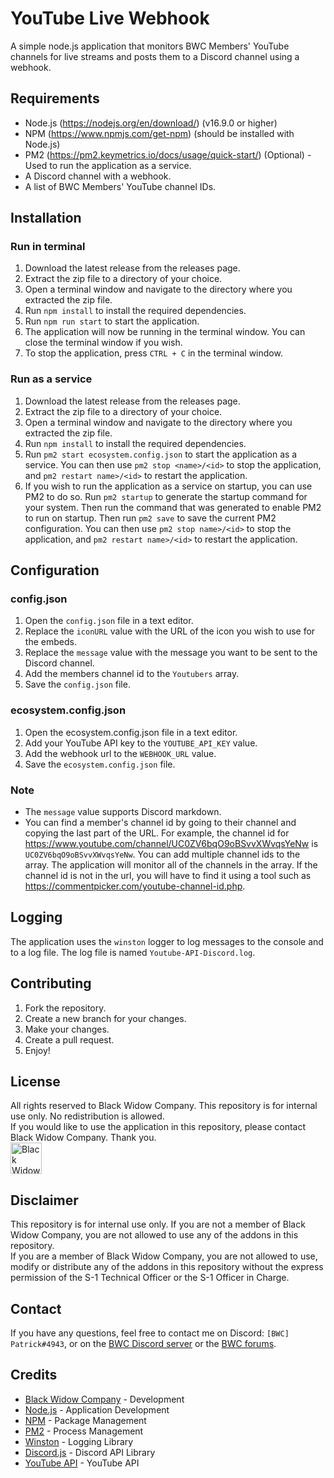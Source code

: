 # YouTube Live Webhook
A simple node.js application that monitors BWC Members' YouTube channels for live streams and posts them to a Discord channel using a webhook.

## Requirements
- Node.js (https://nodejs.org/en/download/) (v16.9.0 or higher)
- NPM (https://www.npmjs.com/get-npm) (should be installed with Node.js)
- PM2 (https://pm2.keymetrics.io/docs/usage/quick-start/) (Optional) - Used to run the application as a service.
- A Discord channel with a webhook.
- A list of BWC Members' YouTube channel IDs.

## Installation
### Run in terminal
1. Download the latest release from the releases page.
2. Extract the zip file to a directory of your choice.
3. Open a terminal window and navigate to the directory where you extracted the zip file.
4. Run `npm install` to install the required dependencies.
5. Run `npm run start` to start the application.
6. The application will now be running in the terminal window. You can close the terminal window if you wish.
7. To stop the application, press `CTRL + C` in the terminal window.

### Run as a service
1. Download the latest release from the releases page.
2. Extract the zip file to a directory of your choice.
3. Open a terminal window and navigate to the directory where you extracted the zip file.
4. Run `npm install` to install the required dependencies.
5. Run `pm2 start ecosystem.config.json` to start the application as a service. You can then use `pm2 stop <name>/<id>` to stop the application, and `pm2 restart name>/<id>` to restart the application.
6. If you wish to run the application as a service on startup, you can use PM2 to do so. Run `pm2 startup` to generate the startup command for your system. Then run the command that was generated to enable PM2 to run on startup. Then run `pm2 save` to save the current PM2 configuration. You can then use `pm2 stop name>/<id>` to stop the application, and `pm2 restart name>/<id>` to restart the application.

## Configuration
### config.json
1. Open the `config.json` file in a text editor.
2. Replace the `iconURL` value with the URL of the icon you wish to use for the embeds.
3. Replace the `message` value with the message you want to be sent to the Discord channel.
4. Add the members channel id to the `Youtubers` array.
5. Save the `config.json` file.

### ecosystem.config.json
1. Open the ecosystem.config.json file in a text editor.
2. Add your YouTube API key to the `YOUTUBE_API_KEY` value.
3. Add the webhook url to the `WEBHOOK_URL` value.
4. Save the `ecosystem.config.json` file.

### Note
- The `message` value supports Discord markdown.
- You can find a member's channel id by going to their channel and copying the last part of the URL. For example, the channel id for https://www.youtube.com/channel/UC0ZV6bqO9oBSvvXWvqsYeNw is `UC0ZV6bqO9oBSvvXWvqsYeNw`. You can add multiple channel ids to the array. The application will monitor all of the channels in the array. If the channel id is not in the url, you will have to find it using a tool such as https://commentpicker.com/youtube-channel-id.php.

## Logging
The application uses the `winston` logger to log messages to the console and to a log file. The log file is named `Youtube-API-Discord.log`.

## Contributing
1. Fork the repository.
2. Create a new branch for your changes.
3. Make your changes.
4. Create a pull request.
5. Enjoy!

## License
All rights reserved to Black Widow Company. This repository is for internal use only. No redistribution is allowed.  
If you would like to use the application in this repository, please contact Black Widow Company. Thank you.  
[<img alt="Black Widow Company" height="50" src="https://the-bwc.com/PAO/BannerStandard.png"/>](https://www.the-bwc.com)

## Disclaimer
This repository is for internal use only. If you are not a member of Black Widow Company, you are not allowed to use any of the addons in this repository.  
If you are a member of Black Widow Company, you are not allowed to use, modify or distribute any of the addons in this repository without the express permission of the S-1 Technical Officer or the S-1 Officer in Charge.

## Contact
If you have any questions, feel free to contact me on Discord: `[BWC] Patrick#4943`, or on the [BWC Discord server](https://discord.com/invite/the-bwc) or the [BWC forums](https://the-bwc.com/forum/index.php).

## Credits
- [Black Widow Company](https://www.the-bwc.com) - Development
- [Node.js](https://nodejs.org/en/) - Application Development
- [NPM](https://www.npmjs.com/) - Package Management
- [PM2](https://pm2.keymetrics.io/) - Process Management
- [Winston](https://github.com/winstonjs/winston) - Logging Library
- [Discord.js](https://discord.js.org/) - Discord API Library
- [YouTube API](https://developers.google.com/youtube/v3) - YouTube API
